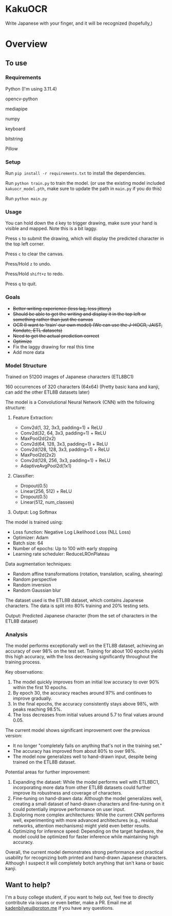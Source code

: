 # KakuOCR
Write Japanese with your finger, and it will be recognized (hopefully,)

# Overview

## To use

### Requirements

Python (I'm using 3.11.4)

opencv-python

mediapipe

numpy 

keyboard

bitstring

Pillow

### Setup

Run `pip install -r requirements.txt` to install the dependencies.

Run `python train.py` to train the model. (or use the existing model included `kakuocr_model.pth`, make sure to update the path in `main.py` if you do this)

Run `python main.py`

### Usage

You can hold down the `d` key to trigger drawing, make sure your hand is visible and mapped. Note this is a bit laggy.

Press `s` to submit the drawing, which will display the predicted character in the top left corner.

Press `c` to clear the canvas.

Press/Hold `z` to undo.

Press/Hold `shift+z` to redo.

Press `q` to quit.

### Goals

- ~~Better writing experience (less lag, less jittery)~~
- ~~Should be able to get the writing and display it in the top left or something rather than just the canvas~~
- ~~OCR (I want to 'train' our own model) (We can use the  J-HOCR, JAIST, Kondate, ETL datasets)~~
- ~~Need to get the actual prediction correct~~
- ~~Optimize~~
- Fix the laggy drawing for real this time
- Add more data

### Model Structure

Trained on 51200 images of Japanese characters (ETL8BC1)

160 occurrences of 320 characters (64x64) (Pretty basic kana and kanji, can add the other ETL8B datasets later)

The model is a Convolutional Neural Network (CNN) with the following structure:

1. Feature Extraction:
   - Conv2d(1, 32, 3x3, padding=1) + ReLU
   - Conv2d(32, 64, 3x3, padding=1) + ReLU
   - MaxPool2d(2x2)
   - Conv2d(64, 128, 3x3, padding=1) + ReLU
   - Conv2d(128, 128, 3x3, padding=1) + ReLU
   - MaxPool2d(2x2)
   - Conv2d(128, 256, 3x3, padding=1) + ReLU
   - AdaptiveAvgPool2d(1x1)

2. Classifier:
   - Dropout(0.5)
   - Linear(256, 512) + ReLU
   - Dropout(0.5)
   - Linear(512, num_classes)

3. Output: Log Softmax

The model is trained using:
- Loss function: Negative Log Likelihood Loss (NLL Loss)
- Optimizer: Adam
- Batch size: 64
- Number of epochs: Up to 100 with early stopping
- Learning rate scheduler: ReduceLROnPlateau

Data augmentation techniques:
- Random affine transformations (rotation, translation, scaling, shearing)
- Random perspective
- Random inversion
- Random Gaussian blur

The dataset used is the ETL8B dataset, which contains Japanese characters. The data is split into 80% training and 20% testing sets.

Output: Predicted Japanese character (from the set of characters in the ETL8B dataset)

### Analysis

The model performs exceptionally well on the ETL8B dataset, achieving an accuracy of over 98% on the test set. Training for about 100 epochs yields this high accuracy, with the loss decreasing significantly throughout the training process.

Key observations:
1. The model quickly improves from an initial low accuracy to over 90% within the first 10 epochs.
2. By epoch 30, the accuracy reaches around 97% and continues to improve gradually.
3. In the final epochs, the accuracy consistently stays above 98%, with peaks reaching 98.5%.
4. The loss decreases from initial values around 5.7 to final values around 0.05.

The current model shows significant improvement over the previous version:
- It no longer "completely fails on anything that's not in the training set."
- The accuracy has improved from about 80% to over 98%.
- The model now generalizes well to hand-drawn input, despite being trained on the ETL8B dataset.

Potential areas for further improvement:
1. Expanding the dataset: While the model performs well with ETL8BC1, incorporating more data from other ETL8B datasets could further improve its robustness and coverage of characters.
2. Fine-tuning on hand-drawn data: Although the model generalizes well, creating a small dataset of hand-drawn characters and fine-tuning on it could potentially improve performance on user input.
3. Exploring more complex architectures: While the current CNN performs well, experimenting with more advanced architectures (e.g., residual networks, attention mechanisms) might yield even better results.
4. Optimizing for inference speed: Depending on the target hardware, the model could be optimized for faster inference while maintaining high accuracy.

Overall, the current model demonstrates strong performance and practical usability for recognizing both printed and hand-drawn Japanese characters. Although I suspect it will completely botch anything that isn't kana or basic kanji.

## Want to help?

I'm a busy college student, if you want to help out, feel free to directly contribute via issues or even better, make a PR. Email me at [kadenbilyeu@proton.me](mailto:kadenbilyeu@proton.me) if you have any questions.
